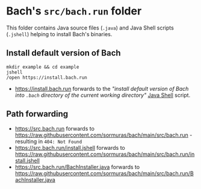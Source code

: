 # Bach's `src/bach.run` folder

This folder contains Java source files (`.java`) and Java Shell scripts (`.jshell`) helping to install Bach's binaries.

## Install default version of Bach

```shell
mkdir example && cd example
jshell
/open https://install.bach.run
```

- https://install.bach.run forwards to the _"install default version of Bach into `.bach` directory of the current working directory"_ [Java Shell](install.jshell) script.

## Path forwarding

- https://src.bach.run forwards to https://raw.githubusercontent.com/sormuras/bach/main/src/bach.run - resulting in `404: Not Found`
- https://src.bach.run/install.jshell forwards to https://raw.githubusercontent.com/sormuras/bach/main/src/bach.run/install.jshell
- https://src.bach.run/BachInstaller.java forwards to https://raw.githubusercontent.com/sormuras/bach/main/src/bach.run/BachInstaller.java
